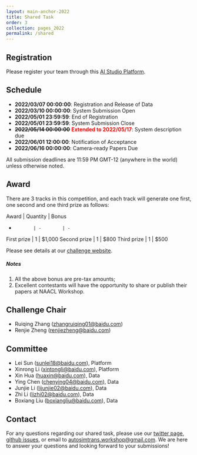 ```yaml
---
layout: main-anchor-2022
title: Shared Task
order: 3
collection: pages_2022
permalink: /shared
---
```


## Registration

Please register your team through this [AI Studio Platform](https://aistudio.baidu.com/aistudio/competition/detail/148).

## Schedule

- **2022/03/07 00:00:00**: Registration and Release of Data
- **2022/03/10 00:00:00**: System Submission Open
- **2022/05/01 23:59:59**: End of Registration
- **2022/05/01 23:59:59**: System Submission Close
- ~~**2022/05/14 00:00:00**~~ <span style="color:red"><b>Extended to 2022/05/17</b></span>: System description due
- **2022/06/01 12:00:00**: Notification of Acceptance
- **2022/06/16 00:00:00**: Camera-ready Papers Due

All submission deadlines are 11:59 PM GMT-12 (anywhere in the world) unless otherwise noted.

## Award

There are 3 tracks in this competition, and each track will generate one first, one second and one third prize as follows:

Award        | Quantity | Bonus
-            | -        | -
First prize  | 1        | \$1,000
Second prize | 1        | \$800
Third prize  | 1        | \$500

Please see details at our [challenge website](https://aistudio.baidu.com/aistudio/competition/detail/148).

##### Notes

1. All the above bonus are pre-tax amounts;
2. Excellent contestants will have the opportunity to share or publish their papers at NAACL Workshop.

## Challenge Chair

- Ruiqing Zhang (zhangruiqing01@baidu.com)
- Renjie Zheng (renjiezheng@baidu.com)

## Committee

- Lei Sun (sunlei18@baidu.com), Platform
- Xinrong Li (xintongli@baidu.com), Platform
- Xin Hua (huaxin@baidu.com), Data
- Ying Chen (chenying04@baidu.com), Data
- Junjie Li (lijunjie02@baidu.com), Data
- Zhi Li (lizhi02@baidu.com), Data
- Boxiang Liu (boxiangliu@baidu.com), Data

## Contact
For any questions regarding our shared task, please use our [twitter page](https://twitter.com/autosimtrans), [github issues](https://github.com/autosimtrans/AutoSimTrans-Shared-Task-2020/issues), or email to [autosimtrans.workshop@gmail.com](autosimtrans.workshop@gmail.com). We are here to answer your questions and looking forward to your submissions!
